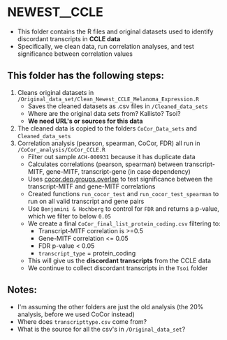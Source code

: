 # NEWEST__CCLE

* This folder contains the R files and original datasets used to identify discordant transcripts in **CCLE data**
* Specifically, we clean data, run correlation analyses, and test significance between correlation values

## This folder has the following steps:

1. Cleans original datasets in `/Original_data_set/Clean_Newest_CCLE_Melanoma_Expression.R`
   * Saves the cleaned datasets as .csv files in `/Cleaned_data_sets`
   * Where are the original data sets from? Kallisto? Tsoi?
   * **We need URL's or sources for this data**
2. The cleaned data is copied to the folders `CoCor_Data_sets` and `Cleaned_data_sets`
3. Correlation analysis (pearson, spearman, CoCor, FDR) all run in `/CoCor_analysis/CoCor_CCLE.R`
   * Filter out sample `ACH-000931` because it has duplicate data
   * Calculates correlations (pearson, spearman) between transcript-MITF, gene-MITF, transcript-gene (in case dependency)
   * Uses [cocor.dep.groups.overlap](https://cran.r-project.org/web/packages/cocor/cocor.pdf) to test significance between the transcript-MITF and gene-MITF correlations
   * Created functions `run_cocor_test` and `run_cocor_test_spearman` to run on all valid transcript and gene pairs
   * Use `Benjamini & Hochberg` to control for `FDR` and returns a p-value, which we filter to below `0.05`
   * We create a final `CoCor_final_list_protein_coding.csv` filtering to:
     * Transcript-MITF correlation is >=0.5
     * Gene-MITF correlation <= 0.05
     * FDR p-value < 0.05
     * `transcript_type` = protein_coding
   * This will give us the **discordant transcripts** from the CCLE data
   * We continue to collect discordant transcripts in the `Tsoi` folder


## Notes:
* I'm assuming the other folders are just the old analysis (the 20% analysis, before we used CoCor instead)
* Where does `transcripttype.csv` come from?
* What is the source for all the csv's in `/Original_data_set`?
